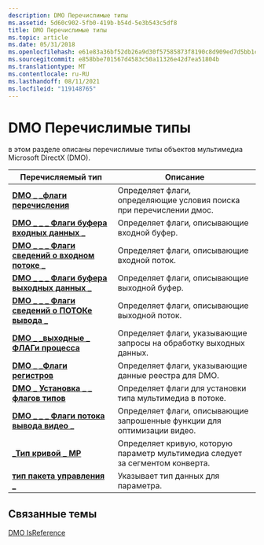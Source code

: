 ```yaml
---
description: DMO Перечислимые типы
ms.assetid: 5d60c902-5fb0-419b-b54d-5e3b543c5df8
title: DMO Перечислимые типы
ms.topic: article
ms.date: 05/31/2018
ms.openlocfilehash: e61e83a36bf52db26a9d30f57585873f8190c8d909ed7d5bb1c7a49181058e8b
ms.sourcegitcommit: e858bbe701567d4583c50a11326e42d7ea51804b
ms.translationtype: MT
ms.contentlocale: ru-RU
ms.lasthandoff: 08/11/2021
ms.locfileid: "119148765"
---
```

# <a name="dmo-enumerated-types"></a>DMO Перечислимые типы

в этом разделе описаны перечислимые типы объектов мультимедиа Microsoft DirectX (DMO).



| Перечисляемый тип                                                            | Описание                                                                  |
|----------------------------------------------------------------------------|------------------------------------------------------------------------------|
| [**DMO \_ \_флаги перечисления**](/previous-versions/windows/desktop/api/Dmoreg/ne-dmoreg-dmo_enum_flags)                                 | Определяет флаги, определяющие условия поиска при перечислении дмос.            |
| [**DMO \_ \_ \_ Флаги буфера входных данных \_**](/previous-versions/windows/desktop/api/Mediaobj/ne-mediaobj-_dmo_input_data_buffer_flags)     | Определяет флаги, описывающие входной буфер.                                 |
| [**DMO \_ \_ \_ Флаги сведений о входном потоке \_**](/previous-versions/windows/desktop/api/Mediaobj/ne-mediaobj-_dmo_input_stream_info_flags)     | Определяет флаги, описывающие входной поток.                                 |
| [**DMO \_ \_ \_ Флаги буфера выходных данных \_**](/previous-versions/windows/desktop/api/Mediaobj/ne-mediaobj-_dmo_output_data_buffer_flags)   | Определяет флаги, описывающие выходной буфер.                                |
| [**DMO \_ \_ \_ Флаги сведений о ПОТОКе вывода \_**](/previous-versions/windows/desktop/api/Mediaobj/ne-mediaobj-_dmo_output_stream_info_flags)   | Определяет флаги, описывающие выходной поток.                                |
| [**DMO \_ \_выходные \_ ФЛАГи процесса**](/previous-versions/windows/desktop/api/Mediaobj/ne-mediaobj-_dmo_process_output_flags)            | Определяет флаги, указывающие запросы на обработку выходных данных.                       |
| [**DMO \_ \_Флаги регистров**](/previous-versions/windows/desktop/api/Dmoreg/ne-dmoreg-dmo_register_flags)                         | Определяет флаги, указывающие данные реестра для DMO.                   |
| [**DMO \_ Установка \_ \_ флагов типов**](/previous-versions/windows/desktop/api/Mediaobj/ne-mediaobj-_dmo_set_type_flags)                        | Определяет флаги для установки типа мультимедиа в потоке.                        |
| [**DMO \_ \_ \_ Флаги потока вывода видео \_**](/previous-versions/windows/desktop/api/Mediaobj/ne-mediaobj-_dmo_video_output_stream_flags) | Определяет флаги, описывающие запрошенные функции для оптимизации видео.      |
| [**\_Тип кривой \_ MP**](/previous-versions/windows/desktop/api/Medparam/ne-medparam-mp_curve_type)                                   | Определяет кривую, которую параметр мультимедиа следует за сегментом конверта. |
| [**тип пакета управления \_**](/previous-versions/windows/desktop/api/Medparam/ne-medparam-mp_type)                                                | Указывает тип данных для параметра.                                     |



 

## <a name="related-topics"></a>Связанные темы

<dl> <dt>

[DMO IsReference](dmo-reference.md)
</dt> </dl>

 

 



